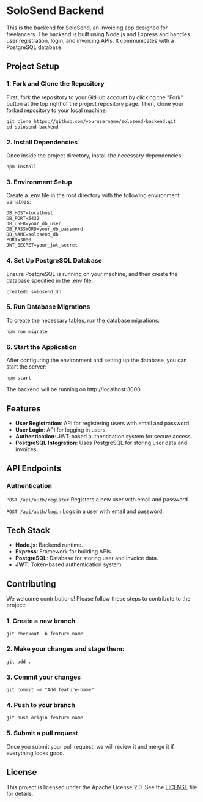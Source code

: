 # SoloSend Backend
This is the backend for SoloSend, an invoicing app designed for freelancers. The backend is built using Node.js and Express and handles user registration, login, and invoicing APIs. It communicates with a PostgreSQL database.

## Project Setup
### 1. Fork and Clone the Repository
First, fork the repository to your GitHub account by clicking the "Fork" button at the top right of the project repository page. Then, clone your forked repository to your local machine:
```
git clone https://github.com/yourusername/solosend-backend.git
cd solosend-backend
```
### 2. Install Dependencies
Once inside the project directory, install the necessary dependencies:
```
npm install
```
### 3. Environment Setup
Create a .env file in the root directory with the following environment variables:
```
DB_HOST=localhost
DB_PORT=5432
DB_USER=your_db_user
DB_PASSWORD=your_db_password
DB_NAME=solosend_db
PORT=3000
JWT_SECRET=your_jwt_secret
```
### 4. Set Up PostgreSQL Database
Ensure PostgreSQL is running on your machine, and then create the database specified in the .env file:
```
createdb solosend_db
```
### 5. Run Database Migrations
To create the necessary tables, run the database migrations:
```
npm run migrate
```
### 6. Start the Application
After configuring the environment and setting up the database, you can start the server:
```
npm start
```
The backend will be running on http://localhost:3000.
## Features
- **User Registration**: API for registering users with email and password.
- **User Login**: API for logging in users.
- **Authentication**: JWT-based authentication system for secure access.
- **PostgreSQL Integration**: Uses PostgreSQL for storing user data and invoices.
## API Endpoints
### Authentication
`POST /api/auth/register`
Registers a new user with email and password.

`POST /api/auth/login`
Logs in a user with email and password.

## Tech Stack
- **Node.js**: Backend runtime.
- **Express**: Framework for building APIs.
- **PostgreSQL**: Database for storing user and invoice data.
- **JWT**: Token-based authentication system.
## Contributing
We welcome contributions! Please follow these steps to contribute to the project:

### 1. Create a new branch
```
git checkout -b feature-name
```
### 2. Make your changes and stage them:
```
git add .
```
### 3. Commit your changes
```
git commit -m "Add feature-name"
```
### 4. Push to your branch
```
git push origin feature-name
```
### 5. Submit a pull request
Once you submit your pull request, we will review it and merge it if everything looks good.

## License
This project is licensed under the Apache License 2.0. See the [LICENSE](LICENSE) file for details.
